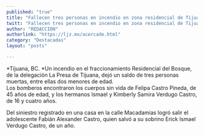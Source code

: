 ```yaml
---
published: "true"
title: "Fallecen tres personas en incendio en zona residencial de Tijuana"
twitt: "Fallecen tres personas en incendio en zona residencial de Tijuana"
author: "REDACCION"
authorlink: "https://ljz.mx/acercade.html"
category: "Destacadas"
layout: "posts"

---
```




*Tijuana, BC. *Un incendio en el fraccionamiento Residencial del Bosque, de la delegación La Presa de Tijuana, dejó un saldo de tres personas muertas, entre ellas dos menores de edad.  
  Los bomberos encontraron los cuerpos sin vida de Felipa Castro Pineda, de 45 años de edad, y los hermanos Ismael y Kimberly Samira Verdugo Castro, de 16 y cuatro años.



  Del siniestro registrado en una casa en la calle Macadamias logró salir el adolescente Fabián Alexander Castro, quien salvó a su sobrino Erick Ismael Verdugo Castro, de un año.

